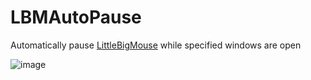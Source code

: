 # LBMAutoPause
Automatically pause [LittleBigMouse](https://github.com/mgth/LittleBigMouse) while specified windows are open

![image](https://user-images.githubusercontent.com/19732805/111925261-5f1ff200-8aa8-11eb-9e5c-486f599f0201.png)
